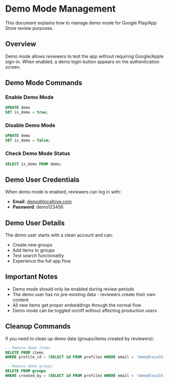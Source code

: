 # Demo Mode Management

This document explains how to manage demo mode for Google Play/App Store review purposes.

## Overview

Demo mode allows reviewers to test the app without requiring Google/Apple sign-in. When enabled, a demo login button appears on the authentication screen.

## Demo Mode Commands

### Enable Demo Mode
```sql
UPDATE demo 
SET is_demo = true;
```

### Disable Demo Mode
```sql
UPDATE demo 
SET is_demo = false;
```

### Check Demo Mode Status
```sql
SELECT is_demo FROM demo;
```

## Demo User Credentials

When demo mode is enabled, reviewers can log in with:
- **Email**: demo@localhive.com
- **Password**: demo123456

## Demo User Details

The demo user starts with a clean account and can:
- Create new groups
- Add items to groups
- Test search functionality
- Experience the full app flow

## Important Notes

- Demo mode should only be enabled during review periods
- The demo user has no pre-existing data - reviewers create their own content
- All new items get proper embeddings through the normal flow
- Demo mode can be toggled on/off without affecting production users

## Cleanup Commands

If you need to clean up demo data (groups/items created by reviewers):

```sql
-- Remove demo items
DELETE FROM items 
WHERE profile_id = (SELECT id FROM profiles WHERE email = 'demo@localhive.com');

-- Remove demo groups
DELETE FROM groups 
WHERE created_by = (SELECT id FROM profiles WHERE email = 'demo@localhive.com');
``` 